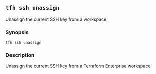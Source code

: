 ## `tfh ssh unassign`

Unassign the current SSH key from a workspace

### Synopsis

    tfh ssh unassign

### Description

Unassign the current SSH key from a Terraform Enterprise workspace

